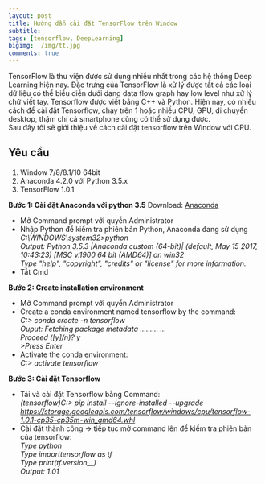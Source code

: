 ```yaml
---
layout: post
title: Hướng dẫn cài đặt TensorFlow trên Window
subtitle: 
tags: [tensorflow, DeepLearning] 
bigimg:  /img/tt.jpg
comments: true
---
```

TensorFlow là thư viện được sử dụng nhiều nhất trong các hệ thống Deep Learning hiện nay. Đặc trưng của TensorFlow là xử lý được tất cả các loại dữ liệu có thể biểu diễn dưới dạng data flow graph hay low level như xử lý chữ viết tay. Tensorflow được viết bằng C++ và Python. Hiện nay, có nhiều cách để cài đặt Tensorflow, chạy trên 1 hoặc nhiều CPU, GPU, di chuyển desktop, thậm chí cả smartphone cũng có thể sử dụng được.               
Sau đây tôi sẽ giới thiệu về cách cài đặt tensorflow trên Window với CPU.

## Yêu cầu
  1. Window 7/8/8.1/10 64bit
  2. Anaconda 4.2.0 với Python 3.5.x
  3. TensorFlow 1.0.1

**Bước 1: Cài đặt Anaconda với python 3.5** 
  Download: [Anaconda](https://repo.continuum.io/archive/Anaconda3-4.2.0-Windows-x86_64.exe)  
  - Mở Command prompt với quyền Administrator  
  - Nhập Python để kiểm tra phiên bản Python, Anaconda đang sử dụng                   
        *C:\WINDOWS\system32>python          
        Output: Python 3.5.3 |Anaconda custom (64-bit)| (default, May 15 2017, 10:43:23) [MSC v.1900 64 bit (AMD64)] on win32           
        Type "help", "copyright", "credits" or "license" for more information.*
  - Tắt Cmd
  
**Bước 2: Create installation environment**  
  - Mở Command prompt với quyền Administrator   
  - Create a conda environment named tensorflow by the command:                     
        *C:\> conda create -n tensorflow      
        Ouput: Fetching package metadata .........
        …                        
        Proceed ([y]/n)? y*                      
        *>Press Enter*           
  - Activate the conda environment:             
      *C:\> activate tensorflow*

**Bước 3: Cài đặt Tensorflow**
  - Tải và cài đặt Tensorflow bằng Command:                
      *(tensorflow)C:\> pip install --ignore-installed --upgrade https://storage.googleapis.com/tensorflow/windows/cpu/tensorflow-1.0.1-cp35-cp35m-win_amd64.whl*                 
  - Cài đặt thành công -> tiếp tục mở command lên để kiểm tra phiên bản của tensorflow:                
      *Type python       
      Type importtensorflow as tf                     
      Type print(tf.version__)                    
      Output: 1.01*
